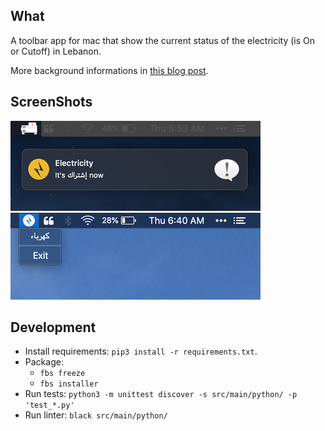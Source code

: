 ## What

A toolbar app for mac that show the current status of the electricity (is On or Cutoff) in Lebanon.

More background informations in [this blog post](https://mhasbini.com/blog/introducing-electricity-cutoff-app.html).

## ScreenShots

![Screenshot 1](screenshots/2.png)
![Screenshot 2](screenshots/1.png)

## Development

- Install requirements: `pip3 install -r requirements.txt`.
- Package:
  - `fbs freeze`
  - `fbs installer`
- Run tests: `python3 -m unittest discover -s src/main/python/ -p 'test_*.py'`
- Run linter: `black src/main/python/`
